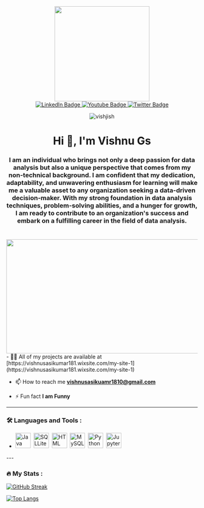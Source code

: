 <div id="header" align="center">
  <img src="https://media.giphy.com/media/3oKIPEqDGUULpEU0aQ/giphy.gif" height="250" width="250"/>
</div>
<div id="badges" align="center">
  <a href="https://www.linkedin.com/in/vishnu---">
    <img src="https://img.shields.io/badge/LinkedIn-blue?style=for-the-badge&logo=linkedin&logoColor=white" alt="LinkedIn Badge"/>
  </a>
  <a href="https://www.hackerrank.com/vishnusasikumar2?hr_r=1">
    <img src="https://img.shields.io/badge/Hackerrank-green?style=for-the-badge&logo=HackerRank&logoColor=black" alt="Youtube Badge"/>
  </a>
  <a href="https://www.novypro.com/profile_projects/vishnu-gs">
    <img src="https://img.shields.io/badge/Novypro-violet?style=for-the-badge&logo=Novypro&logoColor=white" alt="Twitter Badge"/>
  </a>
<p align="center"> <img src="https://komarev.com/ghpvc/?username=vishjish&label=Profile%20views&color=0e75b6&style=flat" alt="vishjish" /> </p>
</div>
<h1 align="center">Hi 👋, I'm Vishnu Gs</h1>
<h3 align="center">I am an individual who brings not only a deep passion for data analysis but also a unique perspective that comes from my non-technical background. I am confident that my dedication, adaptability, and unwavering enthusiasm for learning will make me a valuable asset to any organization seeking a data-driven decision-maker. With my strong foundation in data analysis techniques, problem-solving abilities, and a hunger for growth, I am ready to contribute to an organization's success and embark on a fulfilling career in the field of data analysis.</h3>
<h1></h1>
<div align="center">
  <img src="https://media.giphy.com/media/dWesBcTLavkZuG35MI/giphy.gif" width="600" height="300"/>
</div>
- 👨‍💻 All of my projects are available at [https://vishnusasikumar181.wixsite.com/my-site-1](https://vishnusasikumar181.wixsite.com/my-site-1)

- 📫 How to reach me **vishnusasikuamr1810@gmail.com**

- ⚡ Fun fact **I am Funny**
- ---

### :hammer_and_wrench: Languages and Tools :
- <div>
  <img src="https://user-images.githubusercontent.com/25181517/117201156-9a724800-adec-11eb-9a9d-3cd0f67da4bc.png" title="Java" alt="Java" width="40" height="40"/>&nbsp;
  <img src="https://camo.githubusercontent.com/644b7c04356f7e17ee98274b9a7d59af01e06bc988e4c311c8259df425d13c18/68747470733a2f2f75706c6f61642e77696b696d656469612e6f72672f77696b6970656469612f636f6d6d6f6e732f392f39372f53716c6974652d7371756172652d69636f6e2e737667" title="SQL-Lite" alt="SQLLite" width="40" height="40"/>&nbsp;
  <img src="https://user-images.githubusercontent.com/25181517/192158954-f88b5814-d510-4564-b285-dff7d6400dad.png" title="HTML5" alt="HTML" width="40" height="40"/>&nbsp;
  <img src="https://user-images.githubusercontent.com/25181517/183896128-ec99105a-ec1a-4d85-b08b-1aa1620b2046.png" title="MySQL"  alt="MySQL" width="40" height="40"/>&nbsp;
  <img src="https://user-images.githubusercontent.com/25181517/183423507-c056a6f9-1ba8-4312-a350-19bcbc5a8697.png" title="Python"  alt="Python" width="40" height="40"/>&nbsp;
  <img src="https://user-images.githubusercontent.com/25181517/183914128-3fc88b4a-4ac1-40e6-9443-9a30182379b7.png" title="Jupyter Notebook"  alt="Jupyter" width="40" height="40"/>&nbsp;
</div>
---

### :fire: My Stats :
  [![GitHub Streak](http://github-readme-streak-stats.herokuapp.com?user=vishjish&theme=merko&hide_border=true&border_radius=4.9)](https://git.io/streak-stats)
  
  [![Top Langs](https://github-readme-stats.vercel.app/api/top-langs/?username=vishjish&layout=compact&theme=vision-friendly-dark)](https://github.com/anuraghazra/github-readme-stats)
  
